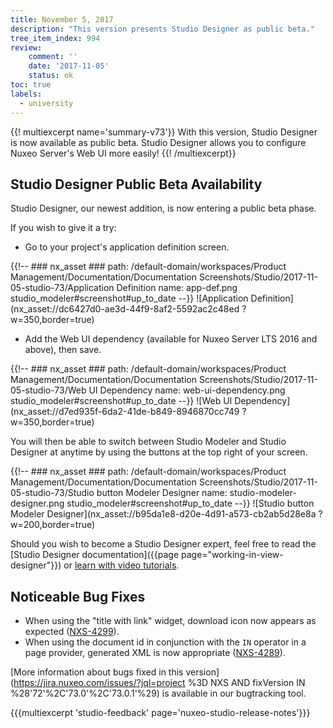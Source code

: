 ```yaml
---
title: November 5, 2017
description: "This version presents Studio Designer as public beta."
tree_item_index: 994
review:
    comment: ''
    date: '2017-11-05'
    status: ok
toc: true
labels:
  - university
---
```


{{! multiexcerpt name='summary-v73'}}
With this version, Studio Designer is now available as public beta.  Studio Designer allows you to configure Nuxeo Server's Web UI more easily!
{{! /multiexcerpt}}

## Studio Designer Public Beta Availability
Studio Designer, our newest addition, is now entering a public beta phase.

If you wish to give it a try:
- Go to your project's application definition screen.

{{!--     ### nx_asset ###
    path: /default-domain/workspaces/Product Management/Documentation/Documentation Screenshots/Studio/2017-11-05-studio-73/Application Definition
    name: app-def.png
    studio_modeler#screenshot#up_to_date
--}}
![Application Definition](nx_asset://dc6427d0-ae3d-44f9-8af2-5592ac2c48ed ?w=350,border=true)

- Add the Web UI dependency (available for Nuxeo Server LTS 2016 and above), then save.

{{!--     ### nx_asset ###
    path: /default-domain/workspaces/Product Management/Documentation/Documentation Screenshots/Studio/2017-11-05-studio-73/Web UI Dependency
    name: web-ui-dependency.png
    studio_modeler#screenshot#up_to_date
--}}
![Web UI Dependency](nx_asset://d7ed935f-6da2-41de-b849-8946870cc749 ?w=350,border=true)

You will then be able to switch between Studio Modeler and Studio Designer at anytime by using the buttons at the top right of your screen.

{{!--     ### nx_asset ###
    path: /default-domain/workspaces/Product Management/Documentation/Documentation Screenshots/Studio/2017-11-05-studio-73/Studio button Modeler Designer
    name: studio-modeler-designer.png
    studio_modeler#screenshot#up_to_date
--}}
![Studio button Modeler Designer](nx_asset://b95da1e8-d20e-4d91-a573-cb2ab5d28e8a ?w=200,border=true)

Should you wish to become a Studio Designer expert, feel free to read the [Studio Designer documentation]({{page page="working-in-view-designer"}}) or [learn with video tutorials](https://university.nuxeo.com/store?utf8=%E2%9C%93&st=designer&commit=).

## Noticeable Bug Fixes

- When using the "title with link" widget, download icon now appears as expected ([NXS-4299](https://jira.nuxeo.com/browse/NXS-4299)).
- When using the document id in conjunction with the `IN` operator in a page provider, generated XML is now appropriate  ([NXS-4289](https://jira.nuxeo.com/browse/NXS-4289)).

[More information about bugs fixed in this version](https://jira.nuxeo.com/issues/?jql=project %3D NXS AND fixVersion IN %28'72'%2C'73.0'%2C'73.0.1'%29) is available in our bugtracking tool.

{{{multiexcerpt 'studio-feedback' page='nuxeo-studio-release-notes'}}}
